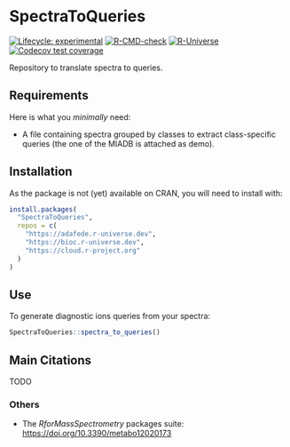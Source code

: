 
<!-- README.md is generated from README.Rmd. Please edit that file -->

# SpectraToQueries

<!-- badges: start -->

[![Lifecycle:
experimental](https://img.shields.io/badge/lifecycle-experimental-orange.svg)](https://lifecycle.r-lib.org/articles/stages.html#experimental)
[![R-CMD-check](https://github.com/spectra-to-knowledge/SpectraToQueries/actions/workflows/R-CMD-check.yaml/badge.svg)](https://github.com/spectra-to-knowledge/SpectraToQueries/actions/workflows/R-CMD-check.yaml)
[![R-Universe](https://adafede.r-universe.dev/badges/SpectraToQueries)](https://adafede.r-universe.dev/SpectraToQueries)
[![Codecov test
coverage](https://codecov.io/gh/adafede/SpectraToQueries/graph/badge.svg)](https://app.codecov.io/gh/adafede/SpectraToQueries)
<!-- badges: end -->

Repository to translate spectra to queries.

## Requirements

Here is what you *minimally* need:

- A file containing spectra grouped by classes to extract class-specific
  queries (the one of the MIADB is attached as demo).

## Installation

As the package is not (yet) available on CRAN, you will need to install
with:

``` r
install.packages(
  "SpectraToQueries",
  repos = c(
    "https://adafede.r-universe.dev",
    "https://bioc.r-universe.dev",
    "https://cloud.r-project.org"
  )
)
```

## Use

To generate diagnostic ions queries from your spectra:

``` r
SpectraToQueries::spectra_to_queries()
```

## Main Citations

TODO

### Others

- The *RforMassSpectrometry* packages suite:
  <https://doi.org/10.3390/metabo12020173>
